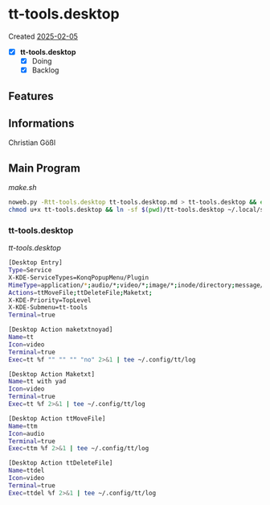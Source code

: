 # tt-tools.desktop
Created [2025-02-05](2025-02-05)

- [x] **tt-tools.desktop**
    - [x] Doing
    - [x] Backlog

## Features



## Informations
 Christian Gößl
## Main Program


*make.sh*
```bash
noweb.py -Rtt-tools.desktop tt-tools.desktop.md > tt-tools.desktop && echo 'tt-tools.desktop' && date 
chmod u+x tt-tools.desktop && ln -sf $(pwd)/tt-tools.desktop ~/.local/share/kservices5/ServiceMenus/tt-tools.desktop && echo 'fertig'
```

### tt-tools.desktop

*tt-tools.desktop*
```bash
[Desktop Entry]
Type=Service
X-KDE-ServiceTypes=KonqPopupMenu/Plugin
MimeType=application/*;audio/*;video/*;image/*;inode/directory;message/rfc822;text/html;text/x-tex;
Actions=ttMoveFile;ttDeleteFile;Maketxt;
X-KDE-Priority=TopLevel
X-KDE-Submenu=tt-tools
Terminal=true

[Desktop Action maketxtnoyad]
Name=tt
Icon=video
Terminal=true
Exec=tt %f "" "" "" "no" 2>&1 | tee ~/.config/tt/log

[Desktop Action Maketxt]
Name=tt with yad
Icon=video
Terminal=true
Exec=tt %f 2>&1 | tee ~/.config/tt/log

[Desktop Action ttMoveFile]
Name=ttm
Icon=audio
Terminal=true
Exec=ttm %f 2>&1 | tee ~/.config/tt/log

[Desktop Action ttDeleteFile]
Name=ttdel
Icon=video
Terminal=true
Exec=ttdel %f 2>&1 | tee ~/.config/tt/log
```
